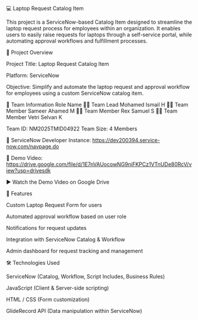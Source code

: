 💻 Laptop Request Catalog Item

This project is a ServiceNow-based Catalog Item designed to streamline the laptop request process for employees within an organization. 
It enables users to easily raise requests for laptops through a self-service portal, while automating approval workflows and fulfillment processes.

🧩 Project Overview

Project Title: Laptop Request Catalog Item

Platform: ServiceNow

Objective: Simplify and automate the laptop request and approval workflow for employees using a custom ServiceNow catalog item.

👥 Team Information
Role	Name
🧑‍💻 Team Lead	Mohamed Ismail H
👨‍💻 Team Member	Sameer Ahamed M
👨‍💻 Team Member	Rex Samuel S
👨‍💻 Team Member	Vetri Selvan K

Team ID: NM2025TMID04922
Team Size: 4 Members

🔗 ServiceNow Developer Instance: https://dev200394.service-now.com/navpage.do

🎥 Demo Video: https://drive.google.com/file/d/1E7nVAUocowNG9niFKPCz1VTnUDe80RcV/view?usp=drivesdk

▶️ Watch the Demo Video on Google Drive

🚀 Features

Custom Laptop Request Form for users

Automated approval workflow based on user role

Notifications for request updates

Integration with ServiceNow Catalog & Workflow

Admin dashboard for request tracking and management

🛠️ Technologies Used

ServiceNow (Catalog, Workflow, Script Includes, Business Rules)

JavaScript (Client & Server-side scripting)

HTML / CSS (Form customization)

GlideRecord API (Data manipulation within ServiceNow)
